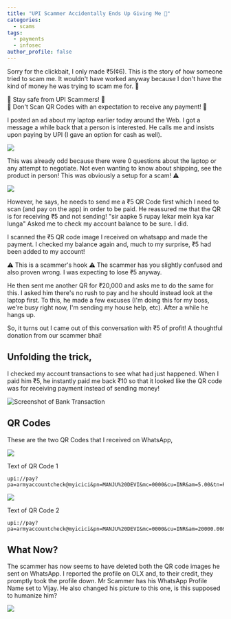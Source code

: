 ```yaml
---
title: "UPI Scammer Accidentally Ends Up Giving Me 💸"
categories:
  - scams
tags:
  - payments
  - infosec
author_profile: false
---
```


Sorry for the clickbait, I only made ₹5(¢6). This is the story of how someone tried to scam me. It wouldn't have worked anyway because I don't have the kind of money he was trying to scam me for. 🤫

🚨 Stay safe from UPI Scammers! 🚨   
🚨 Don't Scan QR Codes with an expectation to receive any payment! 🚨

I posted an ad about my laptop earlier today around the Web. I got a message a while back that a person is interested. He calls me and insists upon paying by UPI (I gave an option for cash as well).

![](/images/scam_attempt_olx.jpg)

This was already odd because there were 0 questions about the laptop or any attempt to negotiate. Not even wanting to know about shipping, see the product in person! This was obviously a setup for a scam! ⚠️

![](/images/scam_attempt_whatsapp.jpg)

However, he says, he needs to send me a ₹5 QR Code first which I need to scan (and pay on the app) in order to be paid. He reassured me that the QR is for receiving ₹5 and not sending! "sir aapke 5 rupay lekar mein kya kar lunga" Asked me to check my account balance to be sure. I did.

I scanned the ₹5 QR code image I received on whatsapp and made the payment. I checked my balance again and, much to my surprise, ₹5 had been added to my account!

⚠️ This is a scammer's hook ⚠️
The scammer has you slightly confused and also proven wrong. I was expecting to lose ₹5 anyway.

He then sent me another QR for ₹20,000 and asks me to do the same for this. I asked him there's no rush to pay and he should instead look at the laptop first. To this, he made a few excuses (I'm doing this for my boss, we're busy right now, I'm sending my house help, etc). After a while he hangs up.

So, it turns out I came out of this conversation with ₹5 of profit! A thoughtful donation from our scammer bhai!

## Unfolding the trick,
I checked my account transactions to see what had just happened. When I paid him ₹5, he instantly paid me back ₹10 so that it looked like the QR code was for receiving payment instead of sending money!

![Screenshot of Bank Transaction](/images/scam_attempt1.png)

## QR Codes

These are the two QR Codes that I received on WhatsApp,

![](/images/scam_attempt_qr1.jpg)

Text of QR Code 1
```
upi://pay?pa=armyaccountcheck@myicici&pn=MANJU%20DEVI&mc=0000&cu=INR&am=5.00&tn=Pay%20to%20account%20receive%20credit%20success
```

![](/images/scam_attempt_qr2.jpg)

Text of QR Code 2
```
upi://pay?pa=armyaccountcheck@myicici&pn=MANJU%20DEVI&mc=0000&cu=INR&am=20000.00&tn=pet%20your%20account%20receive%20credits%20
```

## What Now?

The scammer has now seems to have deleted both the QR code images he sent on WhatsApp. I reported the profile on OLX and, to their credit, they promptly took the profile down. Mr Scammer has his WhatsApp Profile Name set to Vijay. He also changed his picture to this one, is this supposed to humanize him?

![](/images/scam_attempt_whatsappprofile.jpg)